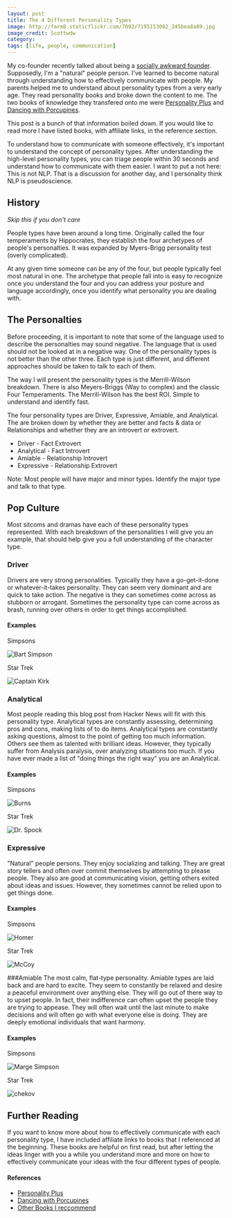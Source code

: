 ```yaml
---
layout: post
title: The 4 Different Personality Types
image: http://farm8.staticflickr.com/7092/7195153082_245bea8a89.jpg
image_credit: Scottwdw
category: 
tags: [life, people, communication]
---
```

My co-founder recently talked about being a [socially awkward founder](http://www.matthewstump.com/misc/2012/05/01/the-socially-awkward-founder/). Supposedly, I'm a "natural" people person. I've learned to become natural through understanding how to effectively communicate with people. My parents helped me to understand about personality types from a very early age. They read personality books and broke down the content to me. The two books of knowledge they transfered onto me were [Personality Plus](http://www.amazon.com/gp/product/080075445X/ref=as_li_ss_tl?ie=UTF8&tag=breharsblo-20&linkCode=as2&camp=1789&creative=390957&creativeASIN=080075445X) and [Dancing with Porcupines](http://www.amazon.com/gp/product/0830713336/ref=as_li_ss_tl?ie=UTF8&tag=breharsblo-20&linkCode=as2&camp=1789&creative=390957&creativeASIN=0830713336).

This post is a bunch of that information boiled down. If you would like to read more I have listed books, with affiliate links, in the reference section.

To understand how to communicate with someone effectively, it's important to understand the concept of personality types. After understanding the high-level personality types, you can triage people within 30 seconds and understand how to communicate with them easier. I want to put a not here: This is not NLP. That is a discussion for another day, and I personality think NLP is pseudoscience.

## History
_Skip this if you don't care_

People types have been around a long time. Originally called the four temperaments by Hippocrates, they establish the four archetypes of people's personalties. It was expanded by Myers-Brigg personality test (overly complicated).

At any given time someone can be any of the four, but people typically feel most natural in one. The archetype that people fall into is easy to recognize once you understand the four and you can address your posture and language accordingly, once you identify what personality you are dealing with.

## The Personalties
Before proceeding, it is important to note that some of the language used to describe the personalties may sound negative. The language that is used should not be looked at in a negative way. One of the personality types is not better than the other three. Each type is just different, and different approaches should be taken to talk to each of them.

The way I will present the personality types is the Merrill-Wilson breakdown. There is also Meyers-Briggs (Way to complex) and the classic Four Temperaments. The Merrill-Wilson has the best ROI. Simple to understand and identify fast.

The four personality types are Driver, Expressive, Amiable, and Analytical. The are broken down by whether they are better and facts & data or Relationships and whether they are an introvert or extrovert.

* Driver - Fact Extrovert 
* Analytical - Fact Introvert
* Amiable - Relationship Introvert
* Expressive - Relationship Extrovert

Note: Most people will have major and minor types. Identify the major type and talk to that type.

## Pop Culture
Most sitcoms and dramas have each of these personality types represented. With each breakdown of the personalities I will give you an example, that should help give you a full understanding of the character type.

### Driver
Drivers are very strong personalities. Typically they have a go-get-it-done or whatever-it-takes personality. They can seem very dominant and are quick to take action. The negative is they can sometimes come across as stubborn or arrogant. Sometimes the personality type can come across as brash, running over others in order to get things accomplished.

#### Examples

Simpsons

![Bart Simpson](/assets/images/bart.png)

Star Trek

![Captain Kirk](/assets/images/kirk.jpg)

### Analytical
Most people reading this blog post from Hacker News will fit with this personality type. Analytical types are constantly assessing, determining pros and cons, making lists of to do items. Analytical types are constantly asking questions, almost to the point of getting too much information. Others see them as talented with brilliant ideas. However, they typically suffer from Analysis paralysis, over analyzing situations too much. If you have ever made a list of "doing things the right way" you are an Analytical.

#### Examples
Simpsons

![Burns](/assets/images/burns.png)

Star Trek

![Dr. Spock](/assets/images/spock.jpg)

### Expressive
"Natural" people persons. They enjoy socializing and talking. They are great story tellers and often over commit themselves by attempting to please people. They also are good at communicating vision, getting others exited about ideas and issues. However, they sometimes cannot be relied upon to get things done.

#### Examples
Simpsons

![Homer](/assets/images/homer.png)

Star Trek

![McCoy](/assets/images/mccoy.jpg)

###Amiable
The most calm, flat-type personality. Amiable types are laid back and are hard to excite. They seem to constantly be relaxed and desire a peaceful environment over anything else. They will go out of there way to to upset people. In fact, their indifference can often upset the people they are trying to appease. They will often wait until the last minute to make decisions and will often go with what everyone else is doing. They are deeply emotional individuals that want harmony.

#### Examples
Simpsons

![Marge Simpson](/assets/images/marge.png)

Star Trek

![chekov](/assets/images/chekov.jpg)

## Further Reading
If you want to know more about how to effectively communicate with each personality type, I have included affiliate links to books that I referenced at the beginning. These books are helpful on first read, but after letting the ideas linger with you a while you understand more and more on how to effectively communicate your ideas with the four different types of people.

#### References

* [Personality Plus](http://www.amazon.com/gp/product/080075445X/ref=as_li_ss_tl?ie=UTF8&tag=breharsblo-20&linkCode=as2&camp=1789&creative=390957&creativeASIN=080075445X)
* [Dancing with Porcupines](http://www.amazon.com/gp/product/0830713336/ref=as_li_ss_tl?ie=UTF8&tag=breharsblo-20&linkCode=as2&camp=1789&creative=390957&creativeASIN=0830713336)
* [Other Books I reccommend](/books)

